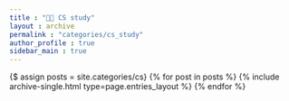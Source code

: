 ```yaml
---
title : "👨‍🏫 CS study"
layout : archive
permalink : "categories/cs_study"
author_profile : true
sidebar_main : true
---
```


{$ assign posts = site.categories/cs}
{% for post in posts %} {% include archive-single.html type=page.entries_layout %} {% endfor %}
